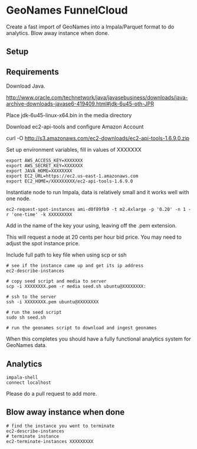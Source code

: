 # GeoNames FunnelCloud 

Create a fast import of GeoNames into a Impala/Parquet format to do analytics.
Blow away instance when done. 


## Setup 

## Requirements 

Download Java.

http://www.oracle.com/technetwork/java/javasebusiness/downloads/java-archive-downloads-javase6-419409.html#jdk-6u45-oth-JPR

Place jdk-6u45-linux-x64.bin in the media directory  

Download ec2-api-tools and configure Amazon Account 

curl -O http://s3.amazonaws.com/ec2-downloads/ec2-api-tools-1.6.9.0.zip

Set up environment variables, fill in values of XXXXXXX

    export AWS_ACCESS_KEY=XXXXXXX
    export AWS_SECRET_KEY=XXXXXXX
    export JAVA_HOME=XXXXXXXX
    export EC2_URL=https://ec2.us-east-1.amazonaws.com
    export EC2_HOME=/XXXXXXXXX/ec2-api-tools-1.6.9.0


Instantiate node to run Impala, data is relatively small and it works well with
one node.


    ec2-request-spot-instances ami-d0f89fb9 -t m2.4xlarge -p '0.20' -n 1 -r 'one-time' -k XXXXXXXXX
    
Add in the name of the key your using, leaving off the .pem extension.

This will request a node at 20 cents per hour bid price. You may need to adjust
the spot instance price.


Include full path to key file when using scp or ssh 

    # see if the instance came up and get its ip address
    ec2-describe-instances 
    
    # copy seed script and media to server
    scp -i XXXXXXXX.pem -r media seed.sh ubuntu@XXXXXXXX:

    # ssh to the server 
    ssh -i XXXXXXXX.pem ubuntu@XXXXXXXX

    # run the seed script
    sudo sh seed.sh 

    # run the geonames script to download and ingest geonames 
     

When this completes you should have a fully functional analytics system for GeoNames data.
 
## Analytics 

    impala-shell
    connect localhost
    
     
   


   Please do a pull request to add more. 



## Blow away instance when done 

    # find the instance you went to terminate 
    ec2-describe-instances 
    # terminate instance 
    ec2-terminate-instances XXXXXXXXX










